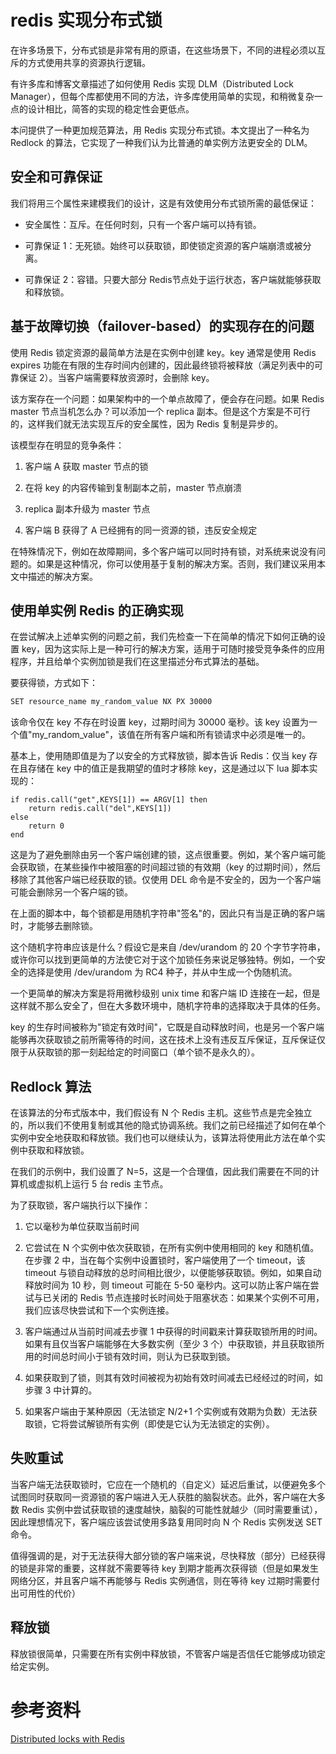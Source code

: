 # redis 实现分布式锁

在许多场景下，分布式锁是非常有用的原语，在这些场景下，不同的进程必须以互斥的方式使用共享的资源执行逻辑。

有许多库和博客文章描述了如何使用 Redis 实现 DLM（Distributed Lock Manager），但每个库都使用不同的方法，许多库使用简单的实现，和稍微复杂一点的设计相比，简答的实现的稳定性会更低点。

本问提供了一种更加规范算法，用 Redis 实现分布式锁。本文提出了一种名为 Redlock 的算法，它实现了一种我们认为比普通的单实例方法更安全的 DLM。

## 安全和可靠保证

我们将用三个属性来建模我们的设计，这是有效使用分布式锁所需的最低保证：

- 安全属性：互斥。在任何时刻，只有一个客户端可以持有锁。

- 可靠保证 1：无死锁。始终可以获取锁，即使锁定资源的客户端崩溃或被分离。

- 可靠保证 2：容错。只要大部分 Redis节点处于运行状态，客户端就能够获取和释放锁。

## 基于故障切换（failover-based）的实现存在的问题

使用 Redis 锁定资源的最简单方法是在实例中创建 key。key 通常是使用 Redis expires 功能在有限的生存时间内创建的，因此最终锁将被释放（满足列表中的可靠保证 2）。当客户端需要释放资源时，会删除 key。

该方案存在一个问题：如果架构中的一个单点故障了，便会存在问题。如果 Redis master 节点当机怎么办？可以添加一个 replica 副本。但是这个方案是不可行的，这样我们就无法实现互斥的安全属性，因为 Redis 复制是异步的。

该模型存在明显的竞争条件：

1. 客户端 A 获取 master 节点的锁

2. 在将 key 的内容传输到复制副本之前，master 节点崩溃

3. replica 副本升级为 master 节点

4. 客户端 B 获得了 A 已经拥有的同一资源的锁，违反安全规定

在特殊情况下，例如在故障期间，多个客户端可以同时持有锁，对系统来说没有问题的。如果是这种情况，你可以使用基于复制的解决方案。否则，我们建议采用本文中描述的解决方案。

## 使用单实例 Redis 的正确实现

在尝试解决上述单实例的问题之前，我们先检查一下在简单的情况下如何正确的设置 key，因为这实际上是一种可行的解决方案，适用于可随时接受竞争条件的应用程序，并且给单个实例加锁是我们在这里描述分布式算法的基础。

要获得锁，方式如下：

```bash
SET resource_name my_random_value NX PX 30000
```

该命令仅在 key 不存在时设置 key，过期时间为 30000 毫秒。该 key 设置为一个值"my_random_value"，该值在所有客户端和所有锁请求中必须是唯一的。

基本上，使用随即值是为了以安全的方式释放锁，脚本告诉 Redis：仅当 key 存在且存储在 key 中的值正是我期望的值时才移除 key，这是通过以下 lua 脚本实现的：

```text
if redis.call("get",KEYS[1]) == ARGV[1] then
    return redis.call("del",KEYS[1])
else
    return 0
end
```

这是为了避免删除由另一个客户端创建的锁，这点很重要。例如，某个客户端可能会获取锁，在某些操作中被阻塞的时间超过锁的有效期（key 的过期时间），然后移除了其他客户端已经获取的锁。仅使用 DEL 命令是不安全的，因为一个客户端可能会删除另一个客户端的锁。

在上面的脚本中，每个锁都是用随机字符串"签名"的，因此只有当是正确的客户端时，才能够去删除锁。

这个随机字符串应该是什么？假设它是来自 /dev/urandom 的 20 个字节字符串，或许你可以找到更简单的方法使它对于这个加锁任务来说足够独特。例如，一个安全的选择是使用 /dev/urandom 为 RC4 种子，并从中生成一个伪随机流。

一个更简单的解决方案是将用微秒级别 unix time 和客户端 ID 连接在一起，但是这样就不那么安全了，但在大多数环境中，随机字符串的选择取决于具体的任务。

key 的生存时间被称为"锁定有效时间"，它既是自动释放时间，也是另一个客户端能够再次获取锁之前所需等待的时间，这在技术上没有违反互斥保证，互斥保证仅限于从获取锁的那一刻起给定的时间窗口（单个锁不是永久的）。

## Redlock 算法

在该算法的分布式版本中，我们假设有 N 个 Redis 主机。这些节点是完全独立的，所以我们不使用复制或其他的隐式协调系统。我们之前已经描述了如何在单个实例中安全地获取和释放锁。我们也可以继续认为，该算法将使用此方法在单个实例中获取和释放锁。

在我们的示例中，我们设置了 N=5，这是一个合理值，因此我们需要在不同的计算机或虚拟机上运行 5 台 redis 主节点。

为了获取锁，客户端执行以下操作：

1. 它以毫秒为单位获取当前时间

2. 它尝试在 N 个实例中依次获取锁，在所有实例中使用相同的 key 和随机值。在步骤 2 中，当在每个实例中设置锁时，客户端使用了一个 timeout，该 timeout 与锁自动释放的总时间相比很少，以便能够获取锁。例如，如果自动释放时间为 10 秒，则 timeout 可能在 5-50 毫秒内。这可以防止客户端在尝试与已关闭的 Redis 节点连接时长时间处于阻塞状态：如果某个实例不可用，我们应该尽快尝试和下一个实例连接。

3. 客户端通过从当前时间减去步骤 1 中获得的时间戳来计算获取锁所用的时间。如果有且仅当客户端能够在大多数实例（至少 3 个）中获取锁，并且获取锁所用的时间总时间小于锁有效时间，则认为已获取到锁。

4. 如果获取到了锁，则其有效时间被视为初始有效时间减去已经经过的时间，如步骤 3 中计算的。

5. 如果客户端由于某种原因（无法锁定 N/2+1 个实例或有效期为负数）无法获取锁，它将尝试解锁所有实例（即使是它认为无法锁定的实例）。

## 失败重试

当客户端无法获取锁时，它应在一个随机的（自定义）延迟后重试，以便避免多个试图同时获取同一资源锁的客户端进入无人获胜的脑裂状态。此外，客户端在大多数 Redis 实例中尝试获取锁的速度越快，脑裂的可能性就越少（同时需要重试），因此理想情况下，客户端应该尝试使用多路复用同时向 N 个 Redis 实例发送 SET 命令。

值得强调的是，对于无法获得大部分锁的客户端来说，尽快释放（部分）已经获得的锁是非常的重要，这样就不需要等待 key 到期才能再次获得锁（但是如果发生网络分区，并且客户端不再能够与 Redis 实例通信，则在等待 key 过期时需要付出可用性的代价）

## 释放锁

释放锁很简单，只需要在所有实例中释放锁，不管客户端是否信任它能够成功锁定给定实例。

# 参考资料

[Distributed locks with Redis](https://redis.io/topics/distlock#correct-implementation-with-a-single-instance)